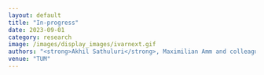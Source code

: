 ```yaml
---
layout: default
title: "In-progress"
date: 2023-09-01
category: research
image: /images/display_images/ivarnext.gif
authors: "<strong>Akhil Sathuluri</strong>, Maximilian Amm and colleagues at TUM, Max Planck Institute for Plasma Physics"
venue: "TUM"
---
```


